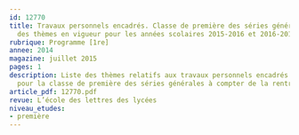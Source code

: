 ```yaml
---
id: 12770
title: Travaux personnels encadrés. Classe de première des séries générales – liste
  des thèmes en vigueur pour les années scolaires 2015-2016 et 2016-2017
rubrique: Programme [1re]
annee: 2014
magazine: juillet 2015
pages: 1
description: Liste des thèmes relatifs aux travaux personnels encadrés (TPE) en vigueur
  pour la classe de première des séries générales à compter de la rentrée 2015-2016.
article_pdf: 12770.pdf
revue: L’école des lettres des lycées
niveau_etudes:
- première
---
```


